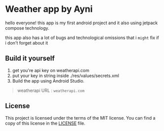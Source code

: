 # Weather app by Ayni

hello everyone! this app is my first android project and it also using jetpack compose technology.

this app also has a lot of bugs and technological omissions
that i `might` fix if i don't forget about it

## Build it yourself

1. get you're api key on weatherapi.com
2. put your key in string inside ./res/values/secrets.xml
3. Build the app using Android Studio.

> weatherapi URL : `weatherapi.com`

## License

This project is licensed under the terms of the MIT license.
You can find a copy of this license in the [LICENSE](LICENSE) file.
